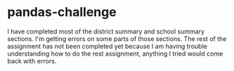 # pandas-challenge

I have completed most of the district summary and school summary sections. I'm getting errors on some parts of those sections. The rest of the assignment has not been completed yet because I am having trouble understanding how to do the rest assignment, anything I tried would come back with errors.
